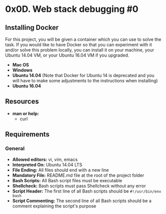# 0x0D. Web stack debugging #0

## Installing Docker

For this project, you will be given a container which you can use to solve the task. If you would like to have Docker so that you can experiment with it and/or solve this problem locally, you can install it on your machine, your Ubuntu 14.04 VM, or your Ubuntu 16.04 VM if you upgraded.

- **Mac OS**
- **Windows**
- **Ubuntu 14.04** (Note that Docker for Ubuntu 14 is deprecated and you will have to make some adjustments to the instructions when installing)
- **Ubuntu 16.04**

## Resources

- **man or help:**
  - curl

## Requirements

### General

- **Allowed editors:** vi, vim, emacs
- **Interpreted On:** Ubuntu 14.04 LTS
- **File Ending:** All files should end with a new line
- **Mandatory File:** README.md file at the root of the project folder
- **Bash Scripts:** All Bash script files must be executable
- **Shellcheck:** Bash scripts must pass Shellcheck without any error
- **Script Header:** The first line of all Bash scripts should be `#!/usr/bin/env bash`
- **Script Commenting:** The second line of all Bash scripts should be a comment explaining the script's purpose

